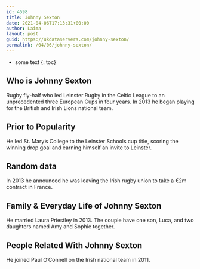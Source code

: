 ```yaml
---
id: 4598
title: Johnny Sexton
date: 2021-04-06T17:13:31+00:00
author: Laima
layout: post
guid: https://ukdataservers.com/johnny-sexton/
permalink: /04/06/johnny-sexton/
---
```


* some text
{: toc}


## Who is Johnny Sexton
                  
                  
                  
Rugby fly-half who led Leinster Rugby in the Celtic League to an unprecedented three European Cups in four years. In 2013 he began playing for the British and Irish Lions national team. 
                  
              
            
              
            
                
                
                
## Prior to Popularity
                  
                  
                  
He led St. Mary&#8217;s College to the Leinster Schools cup title, scoring the winning drop goal and earning himself an invite to Leinster.
                  
              
            
              
            
                
                
                
## Random data
                  
                  
                  
In 2013 he announced he was leaving the Irish rugby union to take a €2m contract in France.
                  
              
            
              
            
                
                
                
## Family & Everyday Life of Johnny Sexton
                  
                  
                  
He married Laura Priestley in 2013. The couple have one son, Luca, and two daughters named Amy and Sophie together.
                  
              
            
              
            
                
                
                
## People Related With Johnny Sexton
                  
                  
                  
He joined Paul O&#8217;Connell on the Irish national team in 2011.
                  
              
            
              
            
                
              
            
              
              
            
            
              
            
          
          
          
